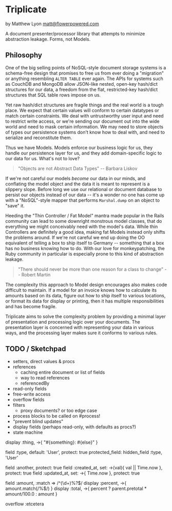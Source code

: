 # Triplicate

by Matthew Lyon <matt@flowerpowered.com>

A document presenter/processor library that attempts to minimize abstraction leakage. Forms, not Models.

## Philosophy

One of the big selling points of NoSQL-style document storage systems is a schema-free design that promises to free us from ever doing a "migration" or anything resembling `ALTER TABLE` ever again. The APIs for systems such as CouchDB and MongoDB allow JSON-like nested, open-key hash/dict structures for our data, a freedom from the flat, restricted-key hash/dict structures that SQL table rows impose on us.

Yet raw hash/dict structures are fragile things and the real world is a tough place. We expect that certain values will conform to certain datatypes or match certain constraints. We deal with untrustworthy user input and need to restrict write access, or we're sending our document out into the wide world and need to mask certain information. We may need to store objects of types our persistence systems don't know how to deal with, and need to serialize and reconstitute them.

Thus we have Models. Models enforce our business logic for us, they handle our persistence layer for us, and they add domain-specific logic to our data for us. What's not to love?

> "Objects are not Abstract Data Types" -- Barbara Liskov

If we're not careful our models _become_ our data in our minds, and conflating the model object and the data it is meant to represent is a slippery slope. Before long we use our relational or document database to persist our objects instead of our data -- it's a wonder no one has come up with a "NoSQL"-style mapper that performs `Marshal.dump` on an object to "save" it.

Heeding the "Thin Controller / Fat Model" mantra made popular in the Rails community can lead to some downright monstrous model classes, that do everything we might conceivably need with the model's data. While thin Controllers are definitely a good idea, making fat Models instead only shifts the problems around. If we're not careful we end up doing the OO equivalent of telling a box to ship itself to Germany -- something that a box has no business knowing how to do. With our love for monkeypatching, the Ruby community in particular is especially prone to this kind of abstraction leakage.

> "There should never be more than one reason for a class to change" -- Robert Martin

The complexity this approach to Model design encourages also makes code difficult to maintain. If a model for an invoice knows how to calculate its amounts based on its data, figure out how to ship itself to various locations, or format its data for display or printing, then it has multiple responsibilities and has become fragile.

Triplicate aims to solve the complexity problem by providing a minimal layer of presentation and processing logic over your documents. The presentation layer is concerned with representing your data in various ways, and the processing layer makes sure it conforms to various rules.

## TODO / Sketchpad

* setters, direct values & procs
* references
	- caching entire document or list of fields
	- way to read references
	- referencedBy
* read-only fields
* free-write access
* overflow fields
* filters
	- proxy documents? or too edge case
* process blocks to be called on #process!
* "prevent blind updates"
* display fields (perhaps read-only, with defaults as procs?)
* state machine


display :thing, ->{ "#{something}: #{else}" }

field :type, default: 'User', protect: true
protected_field:
hidden_field :type, 'User'


field :another, protect: true
field :created_at, set: ->(val){ val || Time.now }, protect: true
field :updated_at, set: ->{ Time.now }, protect: true

field :amount, :match => /^(\d+)%?$/
display :percent, ->{ amount.match(/%$/) }
display :total, ->{ percent ? parent.pretotal * amount/100.0 : amount }

overflow :etcetera